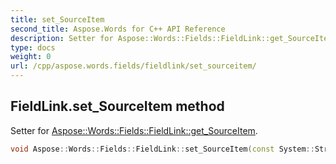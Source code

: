 ```yaml
---
title: set_SourceItem
second_title: Aspose.Words for C++ API Reference
description: Setter for Aspose::Words::Fields::FieldLink::get_SourceItem. 
type: docs
weight: 0
url: /cpp/aspose.words.fields/fieldlink/set_sourceitem/
---
```

## FieldLink.set_SourceItem method


Setter for [Aspose::Words::Fields::FieldLink::get_SourceItem](../get_sourceitem/).

```cpp
void Aspose::Words::Fields::FieldLink::set_SourceItem(const System::String &value)
```


